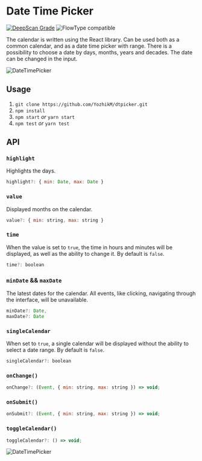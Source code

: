 # Date Time Picker

[![DeepScan Grade](https://deepscan.io/api/projects/1543/branches/5299/badge/grade.svg)](https://deepscan.io/dashboard/#view=project&pid=1543&bid=5299)
![FlowType compatible](https://img.shields.io/badge/flowtype-compatible-brightgreen.svg)

The calendar is written using the React library. Can be used both as a common calendar, and as a date time picker with range.
There is a possibility to choose a date by days, months, years and decades.
The date can be changed in the input.

![DateTimePicker](http://mysolaris.xyz/%D0%A1%D0%BD%D0%B8%D0%BC%D0%BE%D0%BA%20%D1%8D%D0%BA%D1%80%D0%B0%D0%BD%D0%B0%202017-10-16%20%D0%B2%204.26.32%20%D0%9F%D0%9F.png)

## Usage

1.  `git clone https://github.com/YozhikM/dtpicker.git`
2.  `npm install`
3.  `npm start` _or_ `yarn start`
4.  `npm test` _or_ `yarn test`

## API

### `highlight`

Highlights the days.

```js
highlight?: { min: Date, max: Date }
```

### `value`

Displayed months on the calendar.

```js
value?: { min: string, max: string }
```

### `time`

When the value is set to `true`, the time in hours and minutes will be displayed, as well as the ability to change it. By default is `false`.

```js
time?: boolean
```

### `minDate` && `maxDate`

The latest dates for the calendar. All events, like clicking, navigating through the interface, will be unavailable.

```js
minDate?: Date,
maxDate?: Date
```

### `singleCalendar`

When set to `true`, a single calendar will be displayed without the ability to select a date range. By default is `false`.

```js
singleCalendar?: boolean
```

### `onChange()`

```js
onChange?: (Event, { min: string, max: string }) => void;
```

### `onSubmit()`

```js
onSubmit?: (Event, { min: string, max: string }) => void;
```

### `toggleCalendar()`

```js
toggleCalendar?: () => void;
```

![DateTimePicker](http://mysolaris.xyz/single.png)
